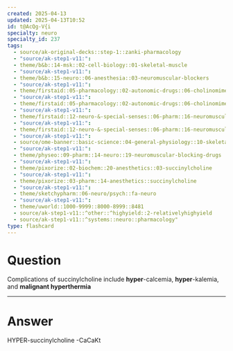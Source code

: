```yaml
---
created: 2025-04-13
updated: 2025-04-13T10:52
id: t@AcQg-V{i
specialty: neuro
specialty_id: 237
tags:
  - source/ak-original-decks::step-1::zanki-pharmacology
  - "source/ak-step1-v11:": 
  - theme/b&b::14-msk::02-cell-biology::01-skeletal-muscle
  - "source/ak-step1-v11:": 
  - theme/b&b::15-neuro::06-anesthesia::03-neuromuscular-blockers
  - "source/ak-step1-v11:": 
  - theme/firstaid::05-pharmacology::02-autonomic-drugs::06-cholinomimetic-agents::indirect-agonists::neuromuscular-junction-blockage
  - "source/ak-step1-v11:": 
  - theme/firstaid::05-pharmacology::02-autonomic-drugs::06-cholinomimetic-agents::indirect-agonists::neuromuscular-junction-blockage::depolarizing
  - "source/ak-step1-v11:": 
  - theme/firstaid::12-neuro-&-special-senses::06-pharm::16-neuromuscular-blocking-drugs
  - "source/ak-step1-v11:": 
  - theme/firstaid::12-neuro-&-special-senses::06-pharm::16-neuromuscular-blocking-drugs::depolarizing
  - "source/ak-step1-v11:": 
  - source/ome-banner::basic-science::04-general-physiology::10-skeletal-muscle
  - "source/ak-step1-v11:": 
  - theme/physeo::09-pharm::14-neuro::19-neuromuscular-blocking-drugs
  - "source/ak-step1-v11:": 
  - theme/pixorize::02-biochem::20-anesthetics::03-succinylcholine
  - "source/ak-step1-v11:": 
  - theme/pixorize::03-pharm::14-anesthetics::succinylcholine
  - "source/ak-step1-v11:": 
  - theme/sketchypharm::06-neuro/psych::fa-neuro
  - "source/ak-step1-v11:": 
  - theme/uworld::1000-9999::8000-8999::8481
  - source/ak-step1-v11::^other::^highyield::2-relativelyhighyield
  - source/ak-step1-v11::^systems::neuro::pharmacology"
type: flashcard
---
```


# Question
Complications of succinylcholine include **hyper**-calcemia, **hyper**-kalemia, and **malignant hyperthermia**

---

# Answer
HYPER-succinylcholine -CaCaKt